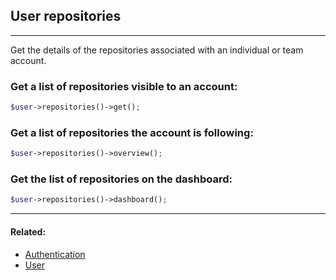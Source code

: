 ## User repositories

----
Get the details of the repositories associated with an individual or team account.

### Get a list of repositories visible to an account:
```php
$user->repositories()->get();
```

### Get a list of repositories the account is following:
```php
$user->repositories()->overview();
```

### Get the list of repositories on the dashboard:
```php
$user->repositories()->dashboard();
```

----

#### Related:
  * [Authentication](../authentication.md)
  * [User](../user.md)  
